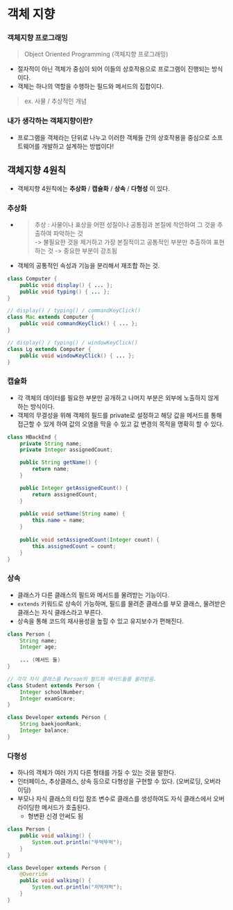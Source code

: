 # 객체 지향

### 객체지향 프로그래밍
> Object Oriented Programming (객체지향 프로그래밍)
- 절자적이 아닌 객체가 중심이 되어 이들의 상호작용으로 프로그램이 진행되는 방식이다.
- 객체는 하나의 역할을 수행하는 필드와 메서드의 집합이다.
> ex. 사물 / 추상적인 개념

### 내가 생각하는 객체지향이란?
- 프로그램을 객체라는 단위로 나누고 이러한 객체들 간의 상호작용을 중심으로 소프트웨어를 개발하고 설계하는 방법이다!

## 객체지향 4원칙
- 객체지향 4원칙에는 **추상화** / **캡슐화** / **상속** / **다형성** 이 있다.

### 추상화
- > 추상 : 사물이나 표상을 어떤 성질이나 공통점과 본질에 착안하여 그 것을 추출하여 파악하는 것   
  >  -> 불필요한 것을 제거하고 가장 본질적이고 공통적인 부분만 추출하여 표현하는 것 -> 중요한 부분이 강조됨
- 객체의 공통적인 속성과 기능을 분리해서 재조합 하는 것.

```java
class Computer {
    public void display() { ... };
    public void typing() { ... };
}

// display() / typing() / commandKeyClick()
class Mac extends Computer {
    public void commandKeyClick() { ... };
}

// display() / typing() / windowKeyClick()
class Lg extends Computer {
    public void windowKeyClick() { ... };
}
```

### 캡슐화
- 각 객체의 데이터를 필요한 부분만 공개하고 나머지 부분은 외부에 노출하지 않게 하는 방식이다.
- 객체의 무결성을 위해 객체의 필드를 private로 설정하고 해당 값을 메서드를 통해 접근할 수 있게 하여 값의 오염을 막을 수 있고 값 변경의 목적을 명확히 할 수 있다.

```java
class HBackEnd {
    private String name;
    private Integer assignedCount;

    public String getName() {
        return name;
    }

    public Integer getAssignedCount() {
        return assignedCount;
    }
    
    public void setName(String name) {
        this.name = name;
    }
    
    public void setAssignedCount(Integer count) {
        this.assignedCount = count;
    }
}
```

### 상속
- 클래스가 다른 클래스의 필드와 메서드를 물려받는 기능이다.
- `extends` 키워드로 상속이 가능하며, 필드를 물려준 클래스를 부모 클래스, 물려받은 클래스는 자식 클래스라고 부른다.
- 상속을 통해 코드의 재사용성을 높힐 수 있고 유지보수가 편해진다.

```java
class Person {
    String name;
    Integer age;
    
    ... (메서드 들)
}

// 각각 자식 클래스를 Person의 필드와 메서드들를 물려받음.
class Student extends Person {
    Integer schoolNumber;
    Integer examScore;
}

class Developer extends Person {
    String baekjoonRank;
    Integer balance;
}
```

### 다형성
- 하나의 객체가 여러 가지 다른 형태를 가질 수 있는 것을 말한다.
- 인터페이스, 추상클래스, 상속 등으로 다형성을 구현할 수 있다. (오버로딩, 오버라이딩)
- 부모나 자식 클래스의 타입 참조 변수로 클래스를 생성하여도 자식 클래스에서 오버라이딩한 메서드가 호출된다.
  - 형변환 신경 안써도 됨

```java
class Person {
    public void walking() {
        System.out.println("뚜벅뚜벅");
    }
}

class Developer extends Person {
    @Override
    public void walking() {
        System.out.println("저벅저벅");
    }
}
```